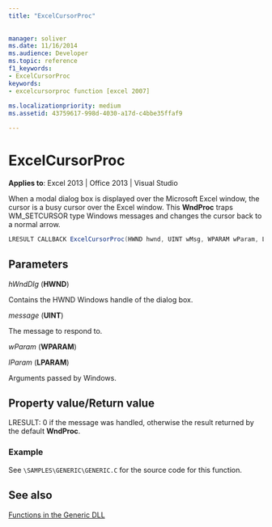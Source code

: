 ```yaml
---
title: "ExcelCursorProc"
 
 
manager: soliver
ms.date: 11/16/2014
ms.audience: Developer
ms.topic: reference
f1_keywords:
- ExcelCursorProc
keywords:
- excelcursorproc function [excel 2007]
 
ms.localizationpriority: medium
ms.assetid: 43759617-998d-4030-a17d-c4bbe35ffaf9

---
```


# ExcelCursorProc

 **Applies to**: Excel 2013 | Office 2013 | Visual Studio 
  
When a modal dialog box is displayed over the Microsoft Excel window, the cursor is a busy cursor over the Excel window. This **WndProc** traps WM_SETCURSOR type Windows messages and changes the cursor back to a normal arrow. 
  
```cs
LRESULT CALLBACK ExcelCursorProc(HWND hwnd, UINT wMsg, WPARAM wParam, LPARAM lParam);
```

## Parameters

 _hWndDlg_ (**HWND**)
  
Contains the HWND Windows handle of the dialog box.
  
 _message_ (**UINT**)
  
The message to respond to.
  
 _wParam_ (**WPARAM**)
  
 _lParam_ (**LPARAM**)
  
Arguments passed by Windows.
  
## Property value/Return value

LRESULT: 0 if the message was handled, otherwise the result returned by the default **WndProc**.
  
### Example

See `\SAMPLES\GENERIC\GENERIC.C` for the source code for this function. 
  
## See also



[Functions in the Generic DLL](functions-in-the-generic-dll.md)

